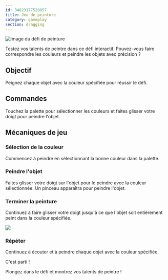 ```yaml
---
id: 34823177528857
title: Jeu de peinture
category: gameplay
section: dragging
---
```

![Image du défi de peinture](https://help.studycat.com/hc/article_attachments/34823177517721)

Testez vos talents de peintre dans ce défi interactif. Pouvez-vous faire correspondre les couleurs et peindre les objets avec précision ?

## Objectif

Peignez chaque objet avec la couleur spécifiée pour réussir le défi.

## Commandes

Touchez la palette pour sélectionner les couleurs et faites glisser votre doigt pour peindre l'objet.

## Mécaniques de jeu

### Sélection de la couleur

Commencez à peindre en sélectionnant la bonne couleur dans la palette.

### Peindre l'objet

Faites glisser votre doigt sur l'objet pour le peindre avec la couleur sélectionnée. Un pinceau apparaîtra pour peindre l'objet.

### Terminer la peinture 

Continuez à faire glisser votre doigt jusqu'à ce que l'objet soit entièrement peint dans la couleur spécifiée.

![](https://help.studycat.com/hc/article_attachments/34967665665945)

### Répéter

Continuez à écouter et à peindre chaque objet avec la couleur spécifiée.

C'est parti !

Plongez dans le défi et montrez vos talents de peintre !

